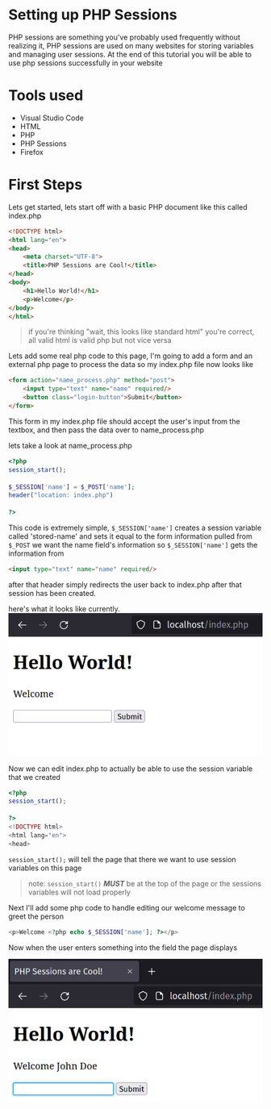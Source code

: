 # Setting up PHP Sessions
PHP sessions are something you've probably used frequently without realizing it, PHP sessions are used on many websites for storing variables and managing user sessions. At the end of this tutorial you will be able to use php sessions successfully in your website

# Tools used
- Visual Studio Code
- HTML
- PHP
- PHP Sessions
- Firefox

# First Steps
Lets get started, lets start off with a basic PHP document like this called index.php
```html
<!DOCTYPE html>
<html lang="en">
<head>
    <meta charset="UTF-8">
    <title>PHP Sessions are Cool!</title>
</head>
<body>
    <h1>Hello World!</h1>
    <p>Welcome</p>
</body>
</html>
```
> if you're thinking "wait, this looks like standard html" you're correct, all valid html is valid php but not vice versa

Lets add some real php code to this page, I'm going to add a form and an external php page to process the data so my index.php file now looks like

```html
<form action="name_process.php" method="post">
    <input type="text" name="name" required/>
    <button class="login-button">Submit</button>
</form>
```
This form in my index.php file should accept the user's input from the textbox, and then pass the data over to name_process.php

lets take a look at name_process.php
```php
<?php 
session_start();

$_SESSION['name'] = $_POST['name'];
header("location: index.php")

?>
```
This code is extremely simple, `$_SESSION['name']` creates a session variable called 'stored-name' and sets it equal to the form information pulled from `$_POST` we want the name field's information so `$_SESSION['name']` gets the information from 
```html
<input type="text" name="name" required/>
```
after that header simply redirects the user back to index.php after that session has been created.

here's what it looks like currently.
![an image of a blank website with an empty form](/images/1.png)

Now we can edit index.php to actually be able to use the session variable that we created
```php
<?php 
session_start();

?>
<!DOCTYPE html>
<html lang="en">
<head>
```
`session_start();` will tell the page that there we want to use session variables on this page
> note: `session_start()` ***MUST*** be at the top of the page or the sessions variables will not load properly

Next I'll add some php code to handle editing our welcome message to greet the person

```php
<p>Welcome <?php echo $_SESSION['name']; ?></p>
```
Now when the user enters something into the field the page displays

![an image of our welcome text now displaying welcome John Doe](/images/2.png)

